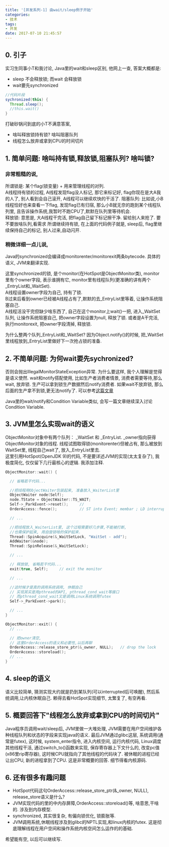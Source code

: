 ```yaml
---
title: '[并发系列-1] 由wait/sleep例子开始'
categories:
- 技术
tags:
- 并发
date: 2017-07-10 21:45:57
---
```


## 0. 引子
实习生同事小T和我讨论, Java里的wait和sleep区别, 他网上一查, 答案大概都是:
* sleep 不会释放锁; 而wait 会释放锁
* wait要先synchronized

```java
//代码片段
sychronized(this) {
  Thread.sleep();
  //this.wait()
}
```
打破砂锅问到底的小T不满意答案,
* 啥叫释放锁持有锁? 啥叫阻塞队列
* 线程怎么放弃或拿到CPU的时间切片  
<!--more-->

## 1. 简单问题: 啥叫持有锁,释放锁,阻塞队列? 啥叫锁?

### 非常粗糙的说,
所谓锁是: 某个flag(锁变量) + 用来管理线程的对列.   
A线程持有锁的过程, A线程发现flag没人标记, 那它来标记好, flag你现在是大A我的人了, 别人看到会自己滚开, A线程可以继续欢快的干活了.
阻塞队列: 比如说,小B线程恰好也来查看一下flag, 发现flag已有归宿, 那么小B就无奈的跑到某个线程队列里, 且告诉操作系统,我暂时不跑CPU了,默默在队列里等待机会.  
释放锁: 意思是, 大A线程干完活, 把flag自己留下标记擦干净. 留给别人来抢了. 要不要放啥队列,看需求
所谓继续持有锁, 在上面的代码例子就是, sleep后, flag里继续保持自己的标记, 别人过来,自动闪开.


### 稍微详细一点儿说,  
Java的synchronized会编译成monitorenter/monitorexit两条bytecode. 具体的语义, JVM来翻译实现.

这里synchronized的锁, 是个monitor(在HotSpot是ObjectMonitor类), monitor里有个owner字段, 表示谁拥有它, monitor里有线程队列(更准确的讲有两个_EntryList和_WaitSet).   
A线程设置owner字段为自己, 持有了锁.   
B过来后看到owner已经被A线程占有了,默默的去_EntryList里等着, 让操作系统阻塞自己.  
A线程活没干完但缺少啥东西了, 自己在这个monitor上wait()一把, 进入_WaitSet队列, 让操作系统阻塞自己, 把owner字段设置为null, 释放了锁. 或者是A干完活, 执行monitorexit, 把owner字段清掉, 释放锁.

为什么整两个队列_EntryList和_WaitSet?  因为Object.notify()的时候, 把_WaitSet里线程放到_EntryList里做好下一次抢占锁的准备.

## 2. 不简单问题: 为何wait要先sychronized?
否则会抛出IllegalMonitorStateException异常.
为什么要这样, 我个人理解是觉得是语义使然. wait和notify搭配使用, 比如生产者消费者情景, 消费者需要等待,那么wait, 放弃锁.  生产可以拿到锁生产数据然后notify消费者.  如果wait不放弃锁, 那么后面的生产拿不到锁,更无法notify了.
可以参考[这篇文章](http://www.xyzws.com/javafaq/why-wait-notify-notifyall-must-be-called-inside-a-synchronized-method-block/127)

Java里的wait/notify和Condition Variable类似, 会写一篇文章继续深入讨论Condition Variable.


## 3. JVM里怎么实现wait的语义

ObjectMonitor对象中有两个队列：
_WaitSet 和 _EntryList. _owner指向获得ObjectMonitor对象的线程. 线程试图取得锁(monitorenter)但被占有, 那么被放到WaitSet里, 线程自己wait了, 放入_EntryList里去.  
这里引用HotSpot(OpenJDK 9)的代码, 不是要详述JVM的实现(太太复杂了), 我极度简化, 仅仅留下几行最核心的逻辑. 我添加注释.

```c++
ObjectMonitor::wait() {

  // 省略若干代码...

  //把线程用ObjectWaiter包装起来, 准备放入_WaiterList里
  ObjectWaiter node(Self);
  node.TState = ObjectWaiter::TS_WAIT;
  Self->_ParkEvent->reset();     //
  OrderAccess::fence();          // ST into Event; membar ; LD interrupted-flag

  // ...

  //把线程放入_WaiterList里, 这个过程需要好几步骤,不能被打断,
  //也需保护起来, 用自旋锁啥的保护起来.  
  Thread::SpinAcquire(&_WaitSetLock, "WaitSet - add");
  AddWaiter(&node);
  Thread::SpinRelease(&_WaitSetLock);

  // ...

  // 释放锁, 省略若干代码...
  exit(true, Self);     // exit the monitor

  // ...

  //这时候才是真的调用系统调用, 休眠自己
  // 实现其实是用pthread的API, pthread_cond_wait等接口
  // 而pthread_cond_wait又是调用Linux系统调用futex
  Self->_ParkEvent->park();

  // ...
}

ObjectMonitor::exit() {
  // ...

  // 把owner清空,
  // 这里OrderAccess的语义和必要性,以后再聊
  OrderAccess::release_store_ptr(&_owner, NULL);   // drop the lock
  OrderAccess::storeload();
  // ...
}
```

## 4. sleep的语义
语义比较简单, 猜测实现大约就是扔到某队列(可以interrupted后可唤醒), 然后系统调用,让内核休眠自己.
赖得去看HotSpot实现细节, 太繁复了, 有空再看.


## 5. 概要回答下"线程怎么放弃或拿到CPU的时间切片"
Java程序员调用wait/sleep后, JVM里做一大堆处理, JVM需要在用户空间维护各种线程队列和状态的字段来实现java的语义.
最后JVM通过glibc这层, 系统调用(通常是futex), 这时候, system_enter指令, 进入内核空间, 运行内核代码, Linux调度其他线程干活, 通过switch_to()函数来实现, 保存寄存器上下文什么的, 改变pc值(x86里rip寄存器), 这时候CPU就指向了其他线程的代码块了. 被休眠的进程已经让出CPU, 新的进程拿到了CPU.
这是非常概要的回答. 细节得看内核源码.


## 6. 还有很多有趣问题
* HotSpot代码这句OrderAccess::release_store_ptr(&_owner, NULL), release_store语义是什么?
* JVM实现代码的里的中内存屏障,OrderAccess::storeload()等, 啥意思,干啥的. 涉及到内存模型.
* synchronized, 其实很复杂, 有偏向锁优化, 锁膨胀等.
* JVM调用系统,休眠线程涉及到glibc的NPTL实现,和linux内核的futex. 这是彻底理解线程在用户空间和操作系统内核空间怎么运作的的基础.

希望能有空, 以后可以继续写.
